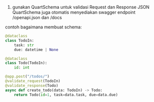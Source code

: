 1. gunakan QuartSchema untuk validasi Request dan Response JSON
    QuartSchema juga otomatis menyediakan swagger endpoint /openapi.json dan /docs

contoh bagaimana membuat schema:
```python
@dataclass
class TodoIn:
    task: str
    due: datetime | None

@dataclass
class Todo(TodoIn):
    id: int

@app.post("/todos/")
@validate_request(TodoIn)
@validate_response(Todo)
async def create_todo(data: TodoIn) -> Todo:
    return Todo(id=1, task=data.task, due=data.due)
```
